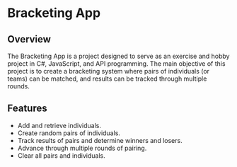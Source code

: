 # Bracketing App

## Overview
The Bracketing App is a project designed to serve as an exercise and hobby project in C#, JavaScript, and API programming. The main objective of this project is to create a bracketing system where pairs of individuals (or teams) can be matched, and results can be tracked through multiple rounds.

## Features
- Add and retrieve individuals.
- Create random pairs of individuals.
- Track results of pairs and determine winners and losers.
- Advance through multiple rounds of pairing.
- Clear all pairs and individuals.
